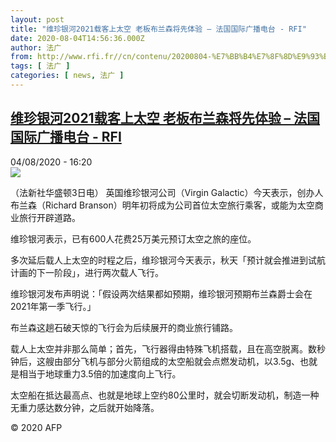 ```yaml
---
layout: post
title: "维珍银河2021载客上太空 老板布兰森将先体验 – 法国国际广播电台 - RFI"
date: 2020-08-04T14:56:36.000Z
author: 法广
from: http://www.rfi.fr//cn/contenu/20200804-%E7%BB%B4%E7%8F%8D%E9%93%B6%E6%B2%B32021%E8%BD%BD%E5%AE%A2%E4%B8%8A%E5%A4%AA%E7%A9%BA-%E8%80%81%E6%9D%BF%E5%B8%83%E5%85%B0%E6%A3%AE%E5%B0%86%E5%85%88%E4%BD%93%E9%AA%8C
tags: [ 法广 ]
categories: [ news, 法广 ]
---
```

<!--1596552996000-->
[维珍银河2021载客上太空 老板布兰森将先体验 – 法国国际广播电台 - RFI](http://www.rfi.fr//cn/contenu/20200804-%E7%BB%B4%E7%8F%8D%E9%93%B6%E6%B2%B32021%E8%BD%BD%E5%AE%A2%E4%B8%8A%E5%A4%AA%E7%A9%BA-%E8%80%81%E6%9D%BF%E5%B8%83%E5%85%B0%E6%A3%AE%E5%B0%86%E5%85%88%E4%BD%93%E9%AA%8C)
------

<div>
<div>04/08/2020 - 16:20</div><img src="https://s.rfi.fr/media/display/95b471ee-d660-11ea-bfbb-005056a964fe/w:310/p:16x9/health0001b.200804222005.jpg"><div class="t-content__body u-clearfix"><div class="m-interstitial"></div><p>（法新社华盛顿3日电）    英国维珍银河公司（Virgin Galactic）今天表示，创办人布兰森（Richard Branson）明年初将成为公司首位太空旅行乘客，或能为太空商业旅行开辟道路。</p><p>    维珍银河表示，已有600人花费25万美元预订太空之旅的座位。</p><p>    多次延后载人上太空的时程之后，维珍银河今天表示，秋天「预计就会推进到试航计画的下一阶段」，进行两次载人飞行。</p><p>    维珍银河发布声明说：「假设两次结果都如预期，维珍银河预期布兰森爵士会在2021年第一季飞行。」</p><p>    布兰森这趟石破天惊的飞行会为后续展开的商业旅行铺路。</p><p>    载人上太空并非那么简单；首先，飞行器得由特殊飞机搭载，且在高空脱离。数秒钟后，这艘由部分飞机与部分火箭组成的太空船就会点燃发动机，以3.5g、也就是相当于地球重力3.5倍的加速度向上飞行。</p><p>    太空船在抵达最高点、也就是地球上空约80公里时，就会切断发动机，制造一种无重力感达数分钟，之后就开始降落。</p><p class="t-copyright">© 2020 AFP</p>        </div>
</div>
